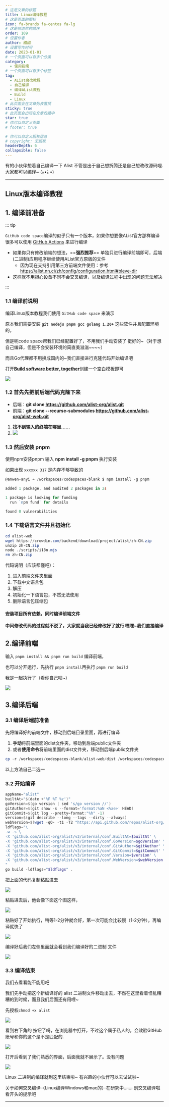 ```yaml
---
# 这是文章的标题
title: Linux编译教程
# 这是页面的图标
icon: fa-brands fa-centos fa-lg
# 这是侧边栏的顺序
order: 109
# 设置作者
author: 甜甜
# 设置写作时间
date: 2023-01-01
# 一个页面可以有多个分类
category:
  - 使用指南
# 一个页面可以有多个标签
tag:
  - AList魔改教程
  - 自己编译
  - 编译AList教程
  - Build
  - Linux
# 此页面会在文章列表置顶
sticky: true
# 此页面会出现在文章收藏中
star: true
# 你可以自定义页脚
# footer: true

# 你可以自定义版权信息
# copyright: 无版权
headerDepth: 6
collapsible: false
---
```


<!-- 你可以通过设置页面的 Frontmatter，在页面禁用功能与布局。 -->

<!-- more -->

有的小伙伴想着自己编译一下 Alist
不管是出于自己想折腾还是自己想改改源码哩.大家都可以编译~ (๑•́₃ •)

<BiliBili bvid="BV1GW4y1s742" />

-----

## Linux版本编译教程

## 1. 编译前准备

::: tip 

`GitHub code space`编译的似乎只有一个版本，如果你想要像AList官方那样编译很多可以使用 [GitHub Actions](./github.md) 来进行编译

- 如果你只有修改前端的想法，==**强烈推荐**== 单独只进行编译前端即可，后端(二进制)应用程序继续使用AList官方原版的文件
  - 因为现在支持引用第三方前端文件使用：参考 https://alist.nn.ci/zh/config/configuration.html#bleve-dir
- 这样就不用担心设备不同不会交叉编译，以及编译过程中出现的问题无法解决

:::

### 1.1 编译前说明

编译Linux版本教程我们使用 `GitHub code space` 来演示

原本我们需要安装 **`git nodejs pnpm gcc golang 1.20+`** 这些软件并且配置环境的，

但是呢code space帮我们已经配置好了，不用我们手动安装了 挺好的~（对于想自己编译，但是不会安装环境的简直美滋滋~~~~）

而且Go代理都不用换成国内的~我们直接进行克隆代码开始编译吧



打开[**Build software better, together**](https://github.com/codespaces/templates)创建一个空白模板即可

![](/img/build/build13.png)

### 1.2 首先先把前后端代码克隆下来

- 后端：**git clone https://github.com/alist-org/alist.git**
- 前端：**git clone --recurse-submodules https://github.com/alist-org/alist-web.git**



1. **找不到输入的终端在哪里......**
2. ![](/img/build/build14.png)

### 1.3 然后安装 pnpm

使用npm安装pnpm  输入 **npm install -g pnpm** 执行安装

如果出现  `xxxxxx 317` 是内存不够导致的

```powershell
@anwen-anyi ➜ /workspaces/codespaces-blank $ npm install -g pnpm

added 1 package, and audited 2 packages in 2s

1 package is looking for funding
  run `npm fund` for details

found 0 vulnerabilities
```

### 1.4 下载语言文件并且初始化

```powershell
cd alist-web 
wget https://crowdin.com/backend/download/project/alist/zh-CN.zip 
unzip zh-CN.zip 
node ./scripts/i18n.mjs
rm zh-CN.zip
```

代码说明（应该都懂吧）：

1. 进入前端文件夹里面
2. 下载中文语言包
3. 解压
4. 初始化一下语言包，不然无法使用
5. 删除语言包压缩包

#### 安装项目所有依赖，同时编译前端文件

**中间修改代码的过程就不说了，大家就当我已经修改好了就行 嘿嘿~我们直接编译**



## 2.编译前端

输入 `pnpm install && pnpm run build` 编译前端，

也可以分开运行，先执行 `pnpm install`再执行 `pnpm run build`

我是一起执行了（看你自己呗~）

![](/img/build/build15.png)

## 3.编译后端

### 3.1 编译后端前准备

先将编译好的前端文件，移动到后端目录里面，再进行编译

1. **手动**将前端里面的dist文件夹，移动到后端public文件夹
2. 或者**使用命令**将前端里面的dist文件夹，移动到后端public文件夹

```powershell
cp -r /workspaces/codespaces-blank/alist-web/dist /workspaces/codespaces-blank/alist/public/
```

以上方法自己二选一

### 3.2 开始编译

```powershell
appName="alist"
builtAt="$(date +'%F %T %z')"
goVersion=$(go version | sed 's/go version //')
gitAuthor=$(git show -s --format='format:%aN <%ae>' HEAD)
gitCommit=$(git log --pretty=format:"%h" -1)
version=$(git describe --long --tags --dirty --always)
webVersion=$(wget -qO- -t1 -T2 "https://api.github.com/repos/alist-org/alist-web/releases/latest" | grep "tag_name" | head -n 1 | awk -F ":" '{print $2}' | sed 's/\"//g;s/,//g;s/ //g')
ldflags="\
-w -s \
-X 'github.com/alist-org/alist/v3/internal/conf.BuiltAt=$builtAt' \
-X 'github.com/alist-org/alist/v3/internal/conf.GoVersion=$goVersion' \
-X 'github.com/alist-org/alist/v3/internal/conf.GitAuthor=$gitAuthor' \
-X 'github.com/alist-org/alist/v3/internal/conf.GitCommit=$gitCommit' \
-X 'github.com/alist-org/alist/v3/internal/conf.Version=$version' \
-X 'github.com/alist-org/alist/v3/internal/conf.WebVersion=$webVersion' \
"
go build -ldflags="$ldflags" .
```

把上面的代码复制粘贴进去

![](/img/build/build16.png)

粘贴进去后，他会像下面这个图这样，

![](/img/build/build17.png)

粘贴好了开始执行，稍等1-2分钟就会好，第一次可能会比较慢（1-2分钟），再编译就快了

![](/img/build/build18.png)

编译好后我们左侧里面就会看到我们编译好的二进制 文件

![](/img/build/build19.png)



### 3.3 编译结束

我们去看看能不能用吧

我们先手动把这个新编译好的 alist 二进制文件移动出去，不然在这里看着怪乱糟糟的到时候，而且我们后面还有用哩~

先授权`chmod +x alist`

![](/img/build/build20.png)

看到右下角的 按钮了吗，在浏览器中打开，不过这个属于私人的，会效验GitHub账号和你的这个是不是匹配的.

![](/img/build/build21.png)

打开后看到了我们熟悉的界面，后面我就不展示了。没有问题

![](/img/build/build22.png)

Linux 二进制的编译就到这里结束啦~ 有兴趣的小伙伴可以去试试啦~

~~关于如何交叉编译（Linux编译Windows和mac的）在研究中.......~~ 别交叉编译啦看开头的提示吧

-----

<SiteInfo
  name="Windows 编译教程"
  desc=""
  url="./win.md"
  logo="/img/start/windows.svg"
  repo=""
  preview=""
/>

<SiteInfo
  name="GitHub Actions"
  desc=""
  url="./github.md"
  logo="/img/start/github.svg"
  repo=""
  preview=""
/>